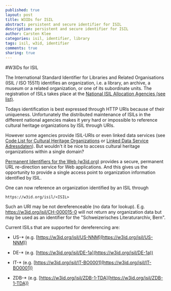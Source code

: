 ```yaml
---
published: true
layout: post
title: W3IDs for ISIL
abstract: persistent and secure identifier for ISIL
description: persistent and secure identifier for ISIL
author: Carsten Klee
categories: isil, identifier, library
tags: isil, w3id, identifier
comments: true
sharing: true
---
```


#W3IDs for ISIL

The International Standard Identifier for Libraries and Related Organisations (ISIL / ISO 15511) identifies an organization, i.e. a library, an archive, a museum or a related organization, or one of its subordinate units. The registration of ISILs takes place at the [National ISIL Allocation Agencies (see list)](http://biblstandard.dk/isil/).

Todays identification is best expressed through HTTP URIs because of their uniqueness. Unfortunately the distributed maintenance of ISILs in the different national agencies makes it yery hard or impossible to reference cultural heritage organizations by ISIL through URIs.

However some agencies provide ISIL-URIs or even linked data services (see [Code List for Cultural Heritage Organizations](http://id.loc.gov/vocabulary/organizations) or [Linked Data Service Adressdaten](http://sigel.staatsbibliothek-berlin.de/en/suche/linked-data-service/)). But wouldn't it be nice to access cultural heritage organizations within a single domain?

[Permanent Identifiers for the Web (w3id.org)](https://w3id.org/) provides a secure, permanent URL re-direction service for Web applications. And this gives us the opportunity to provide a single access point to organization information identified by ISIL.

One can now reference an organization identified by an ISIL through

    https://w3id.org/isil/<ISIL>

Such an URI may be not dereferenceable (no data for lookup). E.g. https://w3id.org/isil/CH-000015-0 will not return any organization data but may be used as an identifier for the "Schweizerisches Literaturarchiv, Bern".

Current ISILs that are supported for dereferencing are:

- US-* (e.g. [https://w3id.org/isil/US-NNM](https://w3id.org/isil/US-NNM))

- DE-* (e.g. [https://w3id.org/isil/DE-1a](https://w3id.org/isil/DE-1a))

- IT-* (e.g. [https://w3id.org/isil/IT-BO0001](https://w3id.org/isil/IT-BO0001))

- ZDB-* (e.g. [https://w3id.org/isil/ZDB-1-TDA](https://w3id.org/isil/ZDB-1-TDA))

